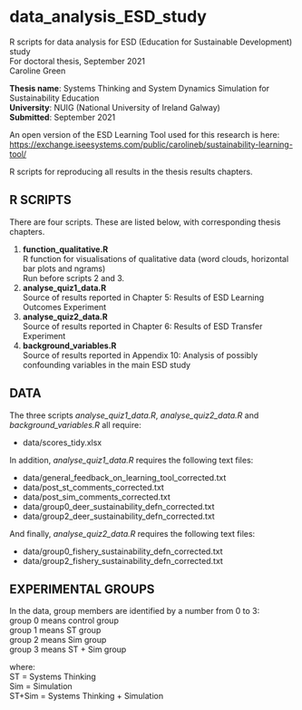 # data_analysis_ESD_study
R scripts for data analysis for ESD (Education for Sustainable Development) study\
For doctoral thesis, September 2021\
Caroline Green

**Thesis name**: Systems Thinking and System Dynamics Simulation for Sustainability Education\
**University**: NUIG (National University of Ireland Galway)\
**Submitted**: September 2021

An open version of the ESD Learning Tool used for this research is here: https://exchange.iseesystems.com/public/carolineb/sustainability-learning-tool/

R scripts for reproducing all results in the thesis results chapters.

R SCRIPTS
---------
There are four scripts. These are listed below, with corresponding thesis chapters.

1. **function_qualitative.R**\
R function for visualisations of qualitative data (word clouds, horizontal bar plots and ngrams)\
Run before scripts 2 and 3.
2. **analyse_quiz1_data.R**\
Source of results reported in Chapter 5: Results of ESD Learning Outcomes Experiment
3. **analyse_quiz2_data.R**\
Source of results reported in Chapter 6: Results of ESD Transfer Experiment
4. **background_variables.R**\
Source of results reported in Appendix 10: Analysis of possibly confounding variables in the main ESD study

DATA
----

The three scripts *analyse_quiz1_data.R*, *analyse_quiz2_data.R* and *background_variables.R* all require:
- data/scores_tidy.xlsx

In addition, *analyse_quiz1_data.R* requires the following text files:
- data/general_feedback_on_learning_tool_corrected.txt
- data/post_st_comments_corrected.txt
- data/post_sim_comments_corrected.txt
- data/group0_deer_sustainability_defn_corrected.txt
- data/group2_deer_sustainability_defn_corrected.txt

And finally, *analyse_quiz2_data.R* requires the following text files:
- data/group0_fishery_sustainability_defn_corrected.txt
- data/group2_fishery_sustainability_defn_corrected.txt

EXPERIMENTAL GROUPS
-------------------
In the data, group members are identified by a number from 0 to 3:\
group 0 means control group\
group 1 means ST group\
group 2 means Sim group\
group 3 means ST + Sim group

where:\
ST = Systems Thinking\
Sim = Simulation\
ST+Sim = Systems Thinking + Simulation
